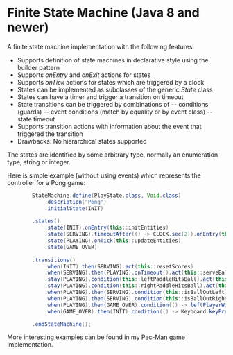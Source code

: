 # Finite State Machine (Java 8 and newer)

A finite state machine implementation with the following features:
- Supports definition of state machines in declarative style using the builder pattern
- Supports *onEntry* and *onExit* actions for states
- Supports *onTick* actions for states which are triggered by a clock
- States can be implemented as subclasses of the generic *State* class
- States can have a timer and trigger a transition on timeout
- State transitions can be triggered by combinations of 
-- conditions (guards)
-- event conditions (match by equality or by event class)
-- state timeout
- Supports transition actions with information about the event that triggered the transition
- Drawbacks: No hierarchical states supported

The states are identified by some arbitrary type, normally an enumeration type, string or integer.

Here is simple example (without using events) which represents the controller for a Pong game:

```java
		StateMachine.define(PlayState.class, Void.class)
			.description("Pong")	
			.initialState(INIT)
	
		.states()
			.state(INIT).onEntry(this::initEntities)
			.state(SERVING).timeoutAfter(() -> CLOCK.sec(2)).onEntry(this::prepareService)
			.state(PLAYING).onTick(this::updateEntities)
			.state(GAME_OVER)
			
		.transitions()
			.when(INIT).then(SERVING).act(this::resetScores)
			.when(SERVING).then(PLAYING).onTimeout().act(this::serveBall)
			.stay(PLAYING).condition(this::leftPaddleHitsBall).act(this::returnBallWithLeftPaddle)
			.stay(PLAYING).condition(this::rightPaddleHitsBall).act(this::returnBallWithRightPaddle)
			.when(PLAYING).then(SERVING).condition(this::isBallOutLeft).act(this::assignPointToRightPlayer)
			.when(PLAYING).then(SERVING).condition(this::isBallOutRight).act(this::assignPointToLeftPlayer)
			.when(PLAYING).then(GAME_OVER).condition(() -> leftPlayerWins() || rightPlayerWins())
			.when(GAME_OVER).then(INIT).condition(() -> Keyboard.keyPressedOnce(KeyEvent.VK_SPACE))

		.endStateMachine();
```

More interesting examples can be found in my [Pac-Man](https://github.com/armin-reichert/pacman) game implementation.
